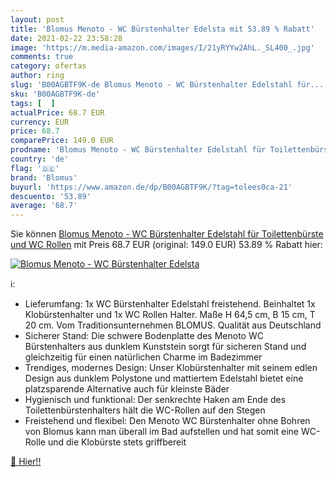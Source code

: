 ```yaml
---
layout: post
title: 'Blomus Menoto - WC Bürstenhalter Edelsta mit 53.89 % Rabatt'
date: 2021-02-22 23:58:28
image: 'https://m.media-amazon.com/images/I/21yRYYw2AhL._SL400_.jpg'
comments: true
category: ofertas
author: ring
slug: 'B00AGBTF9K-de Blomus Menoto - WC Bürstenhalter Edelstahl für...'
sku: 'B00AGBTF9K-de'
tags: [  ]
actualPrice: 68.7 EUR
currency: EUR
price: 68.7
comparePrice: 149.0 EUR
prodname: 'Blomus Menoto - WC Bürstenhalter Edelstahl für Toilettenbürste und WC Rollen'
country: 'de'
flag: '🇩🇪'
brand: 'Blomus'
buyurl: 'https://www.amazon.de/dp/B00AGBTF9K/?tag=tolees0ca-21'
descuento: '53.89'
average: '68.7'
---
```


Sie können [Blomus Menoto - WC Bürstenhalter Edelstahl für Toilettenbürste und WC Rollen](https://www.amazon.de/dp/B00AGBTF9K/?tag=tolees0ca-21) mit Preis 68.7 EUR (original: 149.0 EUR) 53.89 % Rabatt hier:

[![Blomus Menoto - WC Bürstenhalter Edelsta](https://m.media-amazon.com/images/I/21yRYYw2AhL._SL400_.jpg)](https://www.amazon.de/dp/B00AGBTF9K/?tag=tolees0ca-21)

ℹ️:

- Lieferumfang: 1x WC Bürstenhalter Edelstahl freistehend. Beinhaltet 1x Klobürstenhalter und 1x WC Rollen Halter. Maße H 64,5 cm, B 15 cm, T 20 cm. Vom Traditionsunternehmen BLOMUS. Qualität aus Deutschland
- Sicherer Stand: Die schwere Bodenplatte des Menoto WC Bürstenhalters aus dunklem Kunststein sorgt für sicheren Stand und gleichzeitig für einen natürlichen Charme im Badezimmer
- Trendiges, modernes Design: Unser Klobürstenhalter mit seinem edlen Design aus dunklem Polystone und mattiertem Edelstahl bietet eine platzsparende Alternative auch für kleinste Bäder
- Hygienisch und funktional: Der senkrechte Haken am Ende des Toilettenbürstenhalters hält die WC-Rollen auf den Stegen
- Freistehend und flexibel: Den Menoto WC Bürstenhalter ohne Bohren von Blomus kann man überall im Bad aufstellen und hat somit eine WC-Rolle und die Klobürste stets griffbereit

[🛒 Hier!!](https://www.amazon.de/dp/B00AGBTF9K/?tag=tolees0ca-21)
